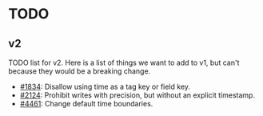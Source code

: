 # TODO

## v2

TODO list for v2. Here is a list of things we want to add to v1, but can't because they would be a breaking change.

- [#1834](https://github.com/influxdata/influxdb/issues/1834): Disallow using time as a tag key or field key.
- [#2124](https://github.com/influxdata/influxdb/issues/2124): Prohibit writes with precision, but without an explicit timestamp.
- [#4461](https://github.com/influxdata/influxdb/issues/4461): Change default time boundaries.
